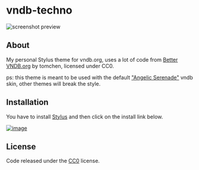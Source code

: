 # vndb-techno

![screenshot preview](https://b.catgirlsare.sexy/CivpheCAMXqS.png)

## About

My personal Stylus theme for vndb.org, uses a lot of code from [Better VNDB.org](https://uso.kkx.one/style/105442) by tomchen, licensed under CC0.

ps: this theme is meant to be used with the default ["Angelic Serenade"](https://b.catgirlsare.sexy/durlqdzc3XGW.png) vndb skin, other themes will break the style.

## Installation

You have to install [Stylus](https://add0n.com/stylus.html) and then click on the install link below.

[![image](https://img.shields.io/badge/Install%20directly%20with-Stylus-116b59.svg?longCache=true&style=flat)](https://github.com/TechnoSL/vndb-techno/raw/master/vndbtechno.user.styl)

## License

Code released under the [CC0](https://github.com/TechnoSL/vndb-techno/blob/main/LICENSE) license.
